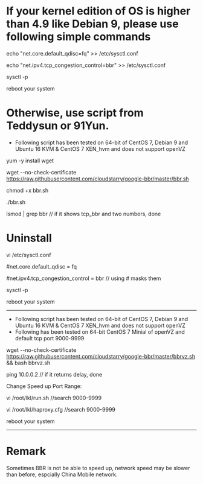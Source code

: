 # If your kernel edition of OS is higher than 4.9 like Debian 9, please use following simple commands

echo "net.core.default_qdisc=fq" >> /etc/sysctl.conf

echo "net.ipv4.tcp_congestion_control=bbr" >> /etc/sysctl.conf

sysctl -p

reboot your system

# Otherwise, use script from Teddysun or 91Yun. 
- Following script has been tested on 64-bit of CentOS 7, Debian 9 and Ubuntu 16 KVM & CentOS 7 XEN_hvm and does not support openVZ

yum -y install wget

wget --no-check-certificate https://raw.githubusercontent.com/cloudstarry/google-bbr/master/bbr.sh

chmod +x bbr.sh

./bbr.sh

lsmod | grep bbr    // if it shows tcp_bbr and two numbers, done


# Uninstall

vi /etc/sysctl.conf

#net.core.default_qdisc = fq  

#net.ipv4.tcp_congestion_control = bbr    // using # masks them

sysctl -p

reboot  your system
***

- Following script has been tested on 64-bit of CentOS 7, Debian 9 and Ubuntu 16 KVM & CentOS 7 XEN_hvm and does not support openVZ
- Following  has been tested on 64-bit CentOS 7 Minial of openVZ and default tcp port 9000-9999

wget --no-check-certificate https://raw.githubusercontent.com/cloudstarry/google-bbr/master/bbrvz.sh && bash bbrvz.sh

ping 10.0.0.2    // if it returns delay, done

Change Speed up Port Range:

vi /root/lkl/run.sh    //search 9000-9999

vi /root/lkl/haproxy.cfg    //search 9000-9999

reboot your system
***

# Remark

Sometimes BBR is not be able to speed up, network speed may be slower than before, espcially China Mobile network.


